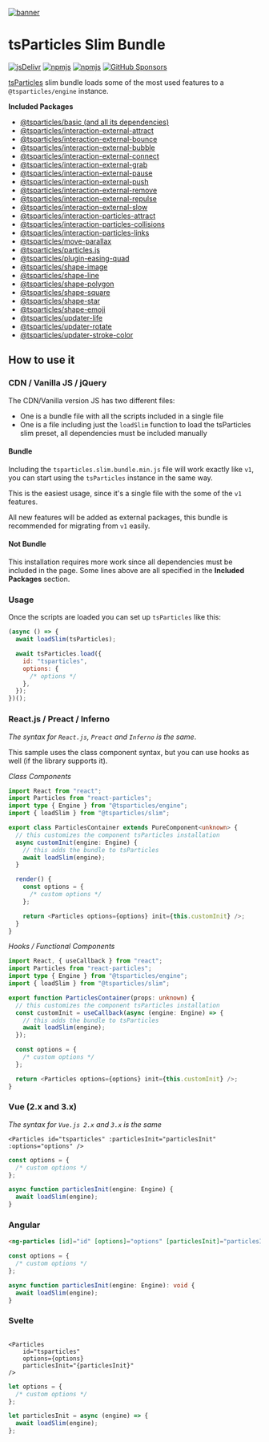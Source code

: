[![banner](https://particles.js.org/images/banner2.png)](https://particles.js.org)

# tsParticles Slim Bundle

[![jsDelivr](https://data.jsdelivr.com/v1/package/npm/@tsparticles/slim/badge)](https://www.jsdelivr.com/package/npm/@tsparticles/slim) [![npmjs](https://badge.fury.io/js/@tsparticles/slim.svg)](https://www.npmjs.com/package/@tsparticles/slim) [![npmjs](https://img.shields.io/npm/dt/@tsparticles/slim)](https://www.npmjs.com/package/@tsparticles/slim) [![GitHub Sponsors](https://img.shields.io/github/sponsors/matteobruni)](https://github.com/sponsors/matteobruni)

[tsParticles](https://github.com/tsparticles/tsparticles) slim bundle loads some of the most used features to
a `@tsparticles/engine` instance.

**Included Packages**

- [@tsparticles/basic (and all its dependencies)](https://github.com/tsparticles/tsparticles/tree/main/bundles/basic)
- [@tsparticles/interaction-external-attract](https://github.com/tsparticles/tsparticles/tree/main/interactions/external/attract)
- [@tsparticles/interaction-external-bounce](https://github.com/tsparticles/tsparticles/tree/main/interactions/external/bounce)
- [@tsparticles/interaction-external-bubble](https://github.com/tsparticles/tsparticles/tree/main/interactions/external/bubble)
- [@tsparticles/interaction-external-connect](https://github.com/tsparticles/tsparticles/tree/main/interactions/external/connect)
- [@tsparticles/interaction-external-grab](https://github.com/tsparticles/tsparticles/tree/main/interactions/external/grab)
- [@tsparticles/interaction-external-pause](https://github.com/tsparticles/tsparticles/tree/main/interactions/external/pause)
- [@tsparticles/interaction-external-push](https://github.com/tsparticles/tsparticles/tree/main/interactions/external/push)
- [@tsparticles/interaction-external-remove](https://github.com/tsparticles/tsparticles/tree/main/interactions/external/remove)
- [@tsparticles/interaction-external-repulse](https://github.com/tsparticles/tsparticles/tree/main/interactions/external/repulse)
- [@tsparticles/interaction-external-slow](https://github.com/tsparticles/tsparticles/tree/main/interactions/external/slow)
- [@tsparticles/interaction-particles-attract](https://github.com/tsparticles/tsparticles/tree/main/interactions/particles/attract)
- [@tsparticles/interaction-particles-collisions](https://github.com/tsparticles/tsparticles/tree/main/interactions/particles/collisions)
- [@tsparticles/interaction-particles-links](https://github.com/tsparticles/tsparticles/tree/main/interactions/particles/links)
- [@tsparticles/move-parallax](https://github.com/tsparticles/tsparticles/tree/main/move/parallax)
- [@tsparticles/particles.js](https://github.com/tsparticles/tsparticles/tree/main/bundles/pjs)
- [@tsparticles/plugin-easing-quad](https://github.com/tsparticles/tsparticles/tree/main/plugins/easings/quad)
- [@tsparticles/shape-image](https://github.com/tsparticles/tsparticles/tree/main/shapes/image)
- [@tsparticles/shape-line](https://github.com/tsparticles/tsparticles/tree/main/shapes/line)
- [@tsparticles/shape-polygon](https://github.com/tsparticles/tsparticles/tree/main/shapes/polygon)
- [@tsparticles/shape-square](https://github.com/tsparticles/tsparticles/tree/main/shapes/square)
- [@tsparticles/shape-star](https://github.com/tsparticles/tsparticles/tree/main/shapes/star)
- [@tsparticles/shape-emoji](https://github.com/tsparticles/tsparticles/tree/main/shapes/emoji)
- [@tsparticles/updater-life](https://github.com/tsparticles/tsparticles/tree/main/updaters/life)
- [@tsparticles/updater-rotate](https://github.com/tsparticles/tsparticles/tree/main/updaters/rotate)
- [@tsparticles/updater-stroke-color](https://github.com/tsparticles/tsparticles/tree/main/updaters/strokeColor)

## How to use it

### CDN / Vanilla JS / jQuery

The CDN/Vanilla version JS has two different files:

- One is a bundle file with all the scripts included in a single file
- One is a file including just the `loadSlim` function to load the tsParticles slim preset, all dependencies must be
  included manually

#### Bundle

Including the `tsparticles.slim.bundle.min.js` file will work exactly like `v1`, you can start using the `tsParticles`
instance in the same way.

This is the easiest usage, since it's a single file with the some of the `v1` features.

All new features will be added as external packages, this bundle is recommended for migrating from `v1` easily.

#### Not Bundle

This installation requires more work since all dependencies must be included in the page. Some lines above are all
specified in the **Included Packages** section.

### Usage

Once the scripts are loaded you can set up `tsParticles` like this:

```javascript
(async () => {
  await loadSlim(tsParticles);

  await tsParticles.load({
    id: "tsparticles",
    options: {
      /* options */
    },
  });
})();
```

### React.js / Preact / Inferno

_The syntax for `React.js`, `Preact` and `Inferno` is the same_.

This sample uses the class component syntax, but you can use hooks as well (if the library supports it).

_Class Components_

```typescript jsx
import React from "react";
import Particles from "react-particles";
import type { Engine } from "@tsparticles/engine";
import { loadSlim } from "@tsparticles/slim";

export class ParticlesContainer extends PureComponent<unknown> {
  // this customizes the component tsParticles installation
  async customInit(engine: Engine) {
    // this adds the bundle to tsParticles
    await loadSlim(engine);
  }

  render() {
    const options = {
      /* custom options */
    };

    return <Particles options={options} init={this.customInit} />;
  }
}
```

_Hooks / Functional Components_

```typescript jsx
import React, { useCallback } from "react";
import Particles from "react-particles";
import type { Engine } from "@tsparticles/engine";
import { loadSlim } from "@tsparticles/slim";

export function ParticlesContainer(props: unknown) {
  // this customizes the component tsParticles installation
  const customInit = useCallback(async (engine: Engine) => {
    // this adds the bundle to tsParticles
    await loadSlim(engine);
  });

  const options = {
    /* custom options */
  };

  return <Particles options={options} init={this.customInit} />;
}
```

### Vue (2.x and 3.x)

_The syntax for `Vue.js 2.x` and `3.x` is the same_

```vue
<Particles id="tsparticles" :particlesInit="particlesInit" :options="options" />
```

```js
const options = {
  /* custom options */
};

async function particlesInit(engine: Engine) {
  await loadSlim(engine);
}
```

### Angular

```html
<ng-particles [id]="id" [options]="options" [particlesInit]="particlesInit"></ng-particles>
```

```ts
const options = {
  /* custom options */
};

async function particlesInit(engine: Engine): void {
  await loadSlim(engine);
}
```

### Svelte

```sveltehtml

<Particles
    id="tsparticles"
    options={options}
    particlesInit="{particlesInit}"
/>
```

```js
let options = {
  /* custom options */
};

let particlesInit = async (engine) => {
  await loadSlim(engine);
};
```
